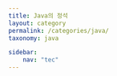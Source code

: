```yaml
---
title: Java의 정석
layout: category
permalink: /categories/java/
taxonomy: java

sidebar: 
    nav: "tec"
---
```


